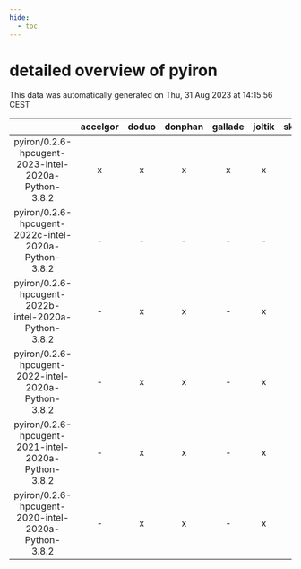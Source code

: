 ```yaml
---
hide:
  - toc
---
```


detailed overview of pyiron
===========================


This data was automatically generated on Thu, 31 Aug 2023 at 14:15:56 CEST  

| |accelgor|doduo|donphan|gallade|joltik|skitty|swalot|victini|
| :---: | :---: | :---: | :---: | :---: | :---: | :---: | :---: | :---: |
|pyiron/0.2.6-hpcugent-2023-intel-2020a-Python-3.8.2|x|x|x|x|x|x|x|x|
|pyiron/0.2.6-hpcugent-2022c-intel-2020a-Python-3.8.2|-|-|-|-|-|x|-|x|
|pyiron/0.2.6-hpcugent-2022b-intel-2020a-Python-3.8.2|-|x|x|-|x|-|x|-|
|pyiron/0.2.6-hpcugent-2022-intel-2020a-Python-3.8.2|-|x|x|-|x|-|x|-|
|pyiron/0.2.6-hpcugent-2021-intel-2020a-Python-3.8.2|-|x|x|-|x|-|x|-|
|pyiron/0.2.6-hpcugent-2020-intel-2020a-Python-3.8.2|-|x|x|-|x|-|-|-|
